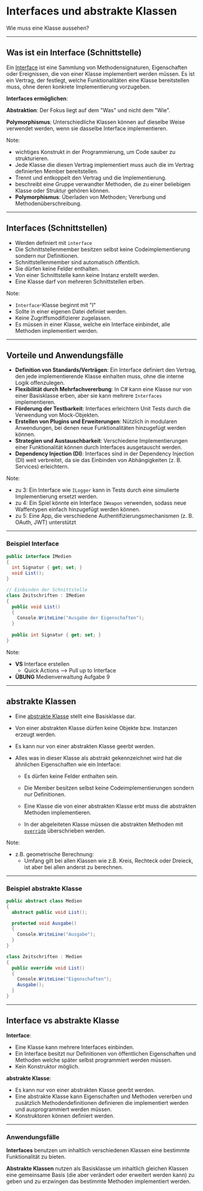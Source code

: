 # Interfaces und abstrakte Klassen

Wie muss eine Klasse aussehen?

---

<!-- .slide: class="left" -->
## Was ist ein Interface (Schnittstelle)

Ein [Interface](https://docs.microsoft.com/de-de/dotnet/csharp/language-reference/keywords/interface) ist eine Sammlung von Methodensignaturen, Eigenschaften oder Ereignissen, die von einer Klasse implementiert werden müssen. Es ist ein Vertrag, der festlegt, welche Funktionalitäten eine Klasse bereitstellen muss, ohne deren konkrete Implementierung vorzugeben.

**Interfaces ermöglichen**:

**Abstraktion**: Der Fokus liegt auf dem "Was" und nicht dem "Wie".

**Polymorphismus**: Unterschiedliche Klassen können auf dieselbe Weise verwendet werden, wenn sie dasselbe Interface implementieren.

Note:
* wichtiges Konstrukt in der Programmierung, um Code sauber zu strukturieren.
* Jede Klasse die diesen Vertrag implementiert muss auch die im Vertrag definierten Member bereitstellen.
* Trennt und entkoppelt den Vertrag und die Implementierung.
* beschreibt eine Gruppe verwandter Methoden, die zu einer beliebigen Klasse oder Struktur gehören können.
* **Polymorphismus**: Überladen von Methoden; Vererbung und Methodenüberschreibung.

---

<!-- .slide: class="left" -->
## Interfaces (Schnittstellen)

* Werden definiert mit `interface`
* Die Schnittstellenmember besitzen selbst keine Codeimplementierung sondern nur Definitionen.
* Schnittstellenmember sind automatisch öffentlich.
* Sie dürfen keine Felder enthalten.
* Von einer Schnittstelle kann keine Instanz erstellt werden.
* Eine Klasse darf von mehreren Schnittstellen erben.

Note:
* `Interface`-Klasse beginnt mit "I"
* Sollte in einer eigenen Datei definiet werden.
* Keine Zugriffsmodifizierer zugelassen.
* Es müssen in einer Klasse, welche ein Interface einbindet, alle Methoden implementiert werden.

---

<!-- .slide: class="left" -->
## Vorteile und Anwendungsfälle

* **Definition von Standards/Verträgen**: Ein Interface definiert den Vertrag, den jede implementierende Klasse einhalten muss, ohne die interne Logik offenzulegen.
* **Flexibilität durch Mehrfachvererbung**: In C\# kann eine Klasse nur von einer Basisklasse erben, aber sie kann mehrere `Interfaces` implementieren.
* **Förderung der Testbarkeit**: Interfaces erleichtern Unit Tests durch die Verwendung von Mock-Objekten.
* **Erstellen von Plugins und Erweiterungen**: Nützlich in modularen Anwendungen, bei denen neue Funktionalitäten hinzugefügt werden können.
* **Strategien und Austauschbarkeit**: Verschiedene Implementierungen einer Funktionalität können durch Interfaces ausgetauscht werden.
* **Dependency Injection (DI)**: Interfaces sind in der Dependency Injection (DI) weit verbreitet, da sie das Einbinden von Abhängigkeiten (z. B. Services) erleichtern.

Note:
* zu 3: Ein Interface wie `ILogger` kann in Tests durch eine simulierte Implementierung ersetzt werden.
* zu 4: Ein Spiel könnte ein Interface `IWeapon` verwenden, sodass neue Waffentypen einfach hinzugefügt werden können.
* zu 5: Eine App, die verschiedene Authentifizierungsmechanismen (z. B. OAuth, JWT) unterstützt

---

<!-- .slide: class="left" -->
### Beispiel Interface

```csharp
public interface IMedien 
{
  int Signatur { get; set; }
  void List();
}

// Einbinden der Schnittstelle
class Zeitschriften : IMedien 
{
  public void List() 
  {
    Console.WriteLine("Ausgabe der Eigenschaften");
  }
  
  public int Signatur { get; set; }
}
```

Note:
* **VS** Interface erstellen
  * Quick Actions --> Pull up to Interface
* **ÜBUNG** Medienverwaltung Aufgabe 9

---

<!-- .slide: class="left" -->
## abstrakte Klassen

* Eine [abstrakte Klasse](https://docs.microsoft.com/de-de/dotnet/csharp/programming-guide/classes-and-structs/abstract-and-sealed-classes-and-class-members) stellt eine Basisklasse dar.

* Von einer abstrakten Klasse dürfen keine Objekte bzw. Instanzen erzeugt werden.

* Es kann nur von einer abstrakten Klasse geerbt werden.

* Alles was in dieser Klasse als abstrakt gekennzeichnet wird hat die ähnlichen Eigenschaften wie ein Interface:

  * Es dürfen keine Felder enthalten sein.

  * Die Member besitzen selbst keine Codeimplementierungen sondern nur Definitionen.

  * Eine Klasse die von einer abstrakten Klasse erbt muss die abstrakten Methoden implementieren.

  * In der abgeleiteten Klasse müssen die abstrakten Methoden mit [`override`](https://docs.microsoft.com/de-de/dotnet/csharp/language-reference/keywords/override) überschrieben werden.

Note: 
* z.B. geometrische Berechnung: 
  * Umfang gilt bei allen Klassen wie z.B. Kreis, Rechteck oder Dreieck, ist aber bei allen anderst zu berechnen.

---

<!-- .slide: class="left" -->
### Beispiel abstrakte Klasse

```csharp
public abstract class Medien 
{
  abstract public void List();

  protected void Ausgabe() 
  {
    Console.WriteLine("Ausgabe");
  }
}

class Zeitschriften : Medien 
{
  public override void List() 
  {
    Console.WriteLine("Eigenschaften");
    Ausgabe();
  }
}
```

---

<!-- .slide: class="left" -->
## Interface vs abstrakte Klasse

**Interface**:
  * Eine Klasse kann mehrere Interfaces einbinden.
  * Ein Interface besitzt nur Definitionen von öffentlichen Eigenschaften und Methoden welche später selbst programmiert werden müssen.
  * Kein Konstruktor möglich.

**abstrakte Klasse**:
  * Es kann nur von einer abstrakten Klasse geerbt werden.
  * Eine abstrakte Klasse kann Eigenschaften und Methoden vererben und zusätzlich Methodendefinitionen definieren die implementiert werden und ausprogrammiert werden müssen.
  * Konstruktoren können definiert werden.

---

<!-- .slide: class="left" -->
### Anwendungsfälle

**Interfaces** benutzen um inhaltlich verschiedenen Klassen eine bestimmte Funktionalität zu bieten.

**Abstrakte Klassen** nutzen als Basisklasse um inhaltlich gleichen Klassen eine gemeinsame Basis (die aber verändert oder erweitert werden kann) zu geben und zu erzwingen das bestimmte Methoden implementiert werden.
